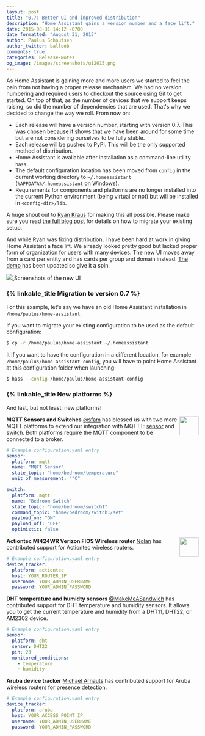 ```yaml
---
layout: post
title: "0.7: Better UI and improved distribution"
description: "Home Assistant gains a version number and a face lift."
date: 2015-08-31 14:12 -0700
date_formatted: "August 31, 2015"
author: Paulus Schoutsen
author_twitter: balloob
comments: true
categories: Release-Notes
og_image: /images/screenshots/ui2015.png
---
```


As Home Assistant is gaining more and more users we started to feel the pain from not having a proper release mechanism. We had no version numbering and required users to checkout the source using Git to get started. On top of that, as the number of devices that we support keeps raising, so did the number of dependencies that are used. That's why we decided to change the way we roll. From now on:

 - Each release will have a version number, starting with version 0.7. This was chosen because it shows that we have been around for some time but are not considering ourselves to be fully stable.
 - Each release will be pushed to PyPi. This will be the only supported method of distribution.
 - Home Assistant is available after installation as a command-line utility `hass`.
 - The default configuration location has been moved from `config` in the current working directory to `~/.homeassistant` (`%APPDATA%/.homeassistant` on Windows).
 - Requirements for components and platforms are no longer installed into the current Python environment (being virtual or not) but will be installed in `<config-dir>/lib`.

A huge shout out to [Ryan Kraus](https://github.com/rmkraus) for making this all possible. Please make sure you read [the full blog post][self] for details on how to migrate your existing setup.

[self]: /blog/2015/08/31/version-7-revamped-ui-and-improved-distribution/#read-more

And while Ryan was fixing distribution, I have been hard at work in giving Home Assistant a face lift. We already looked pretty good but lacked proper form of organization for users with many devices. The new UI moves away from a card per entity and has cards per group and domain instead. [The demo](/demo/) has been updated so give it a spin.

<p class='img'>
  <a href='/demo/'>
    <img src='/images/screenshots/ui2015.png' />
  </a>
  Screenshots of the new UI
</p>

<!--more-->

### {% linkable_title Migration to version 0.7 %}

For this example, let's say we have an old Home Assistant installation in `/home/paulus/home-assistant`.

If you want to migrate your existing configuration to be used as the default configuration:

```bash
$ cp -r /home/paulus/home-assistant ~/.homeassistant
```

It If you want to have the configuration in a different location, for example `/home/paulus/home-assistant-config`, you will have to point Home Assistant at this configuration folder when launching:

```bash
$ hass --config /home/paulus/home-assistant-config
```

### {% linkable_title New platforms %}

And last, but not least: new platforms!

__MQTT Sensors and Switches__
<img src='/images/supported_brands/mqtt.png' style='border:none; box-shadow: none; float: right;' height='50' /> [@sfam](https://github.com/sfam) has blessed us with two more MQTT platforms to extend our integration with MQTTT: [sensor][mqtt-sensor] and [switch][mqtt-switch]. Both platforms require the MQTT component to be connected to a broker.

[mqtt-sensor]: /components/sensor.mqtt/
[mqtt-switch]: /components/switch.mqtt/

```yaml
# Example configuration.yaml entry
sensor:
  platform: mqtt
  name: "MQTT Sensor"
  state_topic: "home/bedroom/temperature"
  unit_of_measurement: "°C"

switch:
  platform: mqtt
  name: "Bedroom Switch"
  state_topic: "home/bedroom/switch1"
  command_topic: "home/bedroom/switch1/set"
  payload_on: "ON"
  payload_off: "OFF"
  optimistic: false
```

__Actiontec MI424WR Verizon FIOS Wireless router__
<img src='/images/supported_brands/actiontec.png' style='border:none; box-shadow: none; float: right;' height='50' /> [Nolan](https://github.com/nkgilley) has contributed support for Actiontec wireless routers.

```yaml
# Example configuration.yaml entry
device_tracker:
  platform: actiontec
  host: YOUR_ROUTER_IP
  username: YOUR_ADMIN_USERNAME
  password: YOUR_ADMIN_PASSWORD
```

__DHT temperature and humidty sensors__
[@MakeMeASandwich](https://github.com/makemeasandwich) has contributed support for DHT temperature and humidity sensors. It allows you to get the current temperature and humidity from a DHT11, DHT22, or AM2302 device.

```yaml
# Example configuration.yaml entry
sensor:
  platform: dht
  sensor: DHT22
  pin: 23
  monitored_conditions:
    - temperature
    - humidity
```

__Aruba device tracker__
[Michael Arnauts](https://github.com/michaelarnauts) has contributed support for Aruba wireless routers for presence detection.

```yaml
# Example configuration.yaml entry
device_tracker:
  platform: aruba
  host: YOUR_ACCESS_POINT_IP
  username: YOUR_ADMIN_USERNAME
  password: YOUR_ADMIN_PASSWORD
```
